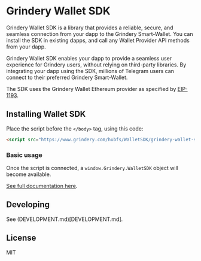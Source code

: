 # Grindery Wallet SDK

Grindery Wallet SDK is a library that provides a reliable, secure, and seamless connection from your dapp to the Grindery Smart-Wallet. You can install the SDK in existing dapps, and call any Wallet Provider API methods from your dapp.

Grindery Wallet SDK enables your dapp to provide a seamless user experience for Grindery users, without relying on third-party libraries. By integrating your dapp using the SDK, millions of Telegram users can connect to their preferred Grindery Smart-Wallet.

The SDK uses the Grindery Wallet Ethereum provider as specified by [EIP-1193](https://eips.ethereum.org/EIPS/eip-1193).

## Installing Wallet SDK

Place the script before the `</body>` tag, using this code:

```html
<script src="https://www.grindery.com/hubfs/WalletSDK/grindery-wallet-sdk.umd.production.min.js"></script>
```

### Basic usage

Once the script is connected, a `window.Grindery.WalletSDK` object will become available.

[See full documentation here](DOCUMENTATION.md).

## Developing

See (DEVELOPMENT.md)[DEVELOPMENT.md].

## License

MIT

